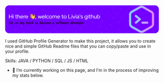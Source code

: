 ![Header](./github-header-image.png)

I used GitHub Profile Generator to make this project, it allows you to create nice and simple GitHub Readme files that you can copy/paste and use in your profile.

Skills: JAVA / PYTHON / SQL / JS / HTML 

- 🔭 I’m currently working on this page, and I'm in the process of improving my stats below. 






<!--[![Anurag's GitHub stats](https://github-readme-stats.vercel.app/api?username=livia-1212)](https://github.com/anuraghazra/github-readme-stats)-->

